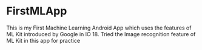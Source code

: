 # FirstMLApp
This is my First Machine Learning Android App which uses the features of ML Kit introduced by Google in IO 18. Tried the Image recognition feature of ML Kit in this app for practice
